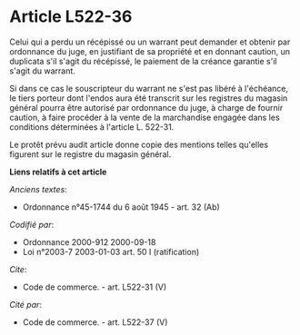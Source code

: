 # Article L522-36

Celui qui a perdu un récépissé ou un warrant peut demander et obtenir par ordonnance du juge, en justifiant de sa propriété
et en donnant caution, un duplicata s'il s'agit du récépissé, le paiement de la créance garantie s'il s'agit du warrant.

Si dans ce cas le souscripteur du warrant ne s'est pas libéré à l'échéance, le tiers porteur dont l'endos aura été transcrit
sur les registres du magasin général pourra être autorisé par ordonnance du juge, à charge de fournir caution, à faire
procéder à la vente de la marchandise engagée dans les conditions déterminées à l'article L. 522-31.

Le protêt prévu audit article donne copie des mentions telles qu'elles figurent sur le registre du magasin général.

**Liens relatifs à cet article**

_Anciens textes_:

  - Ordonnance n°45-1744 du 6 août 1945 - art. 32 (Ab)

_Codifié par_:

  - Ordonnance 2000-912 2000-09-18
  - Loi n°2003-7 2003-01-03 art. 50 I (ratification)

_Cite_:

  - Code de commerce. - art. L522-31 (V)

_Cité par_:

  - Code de commerce. - art. L522-37 (V)
